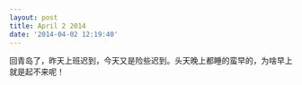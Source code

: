 ```yaml
---
layout: post
title: April 2 2014
date: '2014-04-02 12:19:40'
---
```


回青岛了，昨天上班迟到，今天又是险些迟到。头天晚上都睡的蛮早的，为啥早上就是起不来呢！